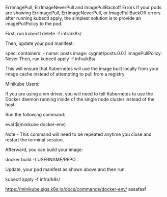 ErrImagePull, ErrImageNeverPull and ImagePullBackoff Errors
If your pods are showing ErrImagePull, ErrImageNeverPull, or ImagePullBackOff errors after running kubectl apply, the simplest solution is to provide an imagePullPolicy to the pod.

First, run kubectl delete -f infra/k8s/

Then, update your pod manifest:

spec:
containers: - name: posts
image: cygnet/posts:0.0.1
imagePullPolicy: Never
Then, run kubectl apply -f infra/k8s/

This will ensure that Kubernetes will use the image built locally from your image cache instead of attempting to pull from a registry.

Minikube Users:

If you are using a vm driver, you will need to tell Kubernetes to use the Docker daemon running inside of the single node cluster instead of the host.

Run the following command:

eval $(minikube docker-env)

Note - This command will need to be repeated anytime you close and restart the terminal session.

Afterward, you can build your image:

docker build -t USERNAME/REPO .

Update, your pod manifest as shown above and then run:

kubectl apply -f infra/k8s/

https://minikube.sigs.k8s.io/docs/commands/docker-env/
assafasf
